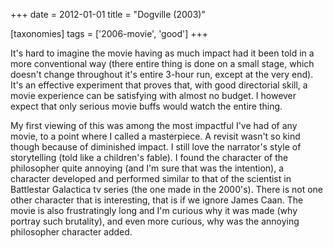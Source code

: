 +++
date = 2012-01-01
title = "Dogville (2003)"

[taxonomies]
tags = ['2006-movie', 'good']
+++

It\'s hard to imagine the movie having as much impact had it been told
in a more conventional way (there entire thing is done on a small stage,
which doesn\'t change throughout it\'s entire 3-hour run, except at the
very end). It\'s an effective experiment that proves that, with good
directorial skill, a movie experience can be satisfying with almost no
budget. I however expect that only serious movie buffs would watch the
entire thing.

My first viewing of this was among the most impactful I\'ve had of any
movie, to a point where I called a masterpiece. A revisit wasn\'t so
kind though because of diminished impact. I still love the narrator\'s
style of storytelling (told like a children\'s fable). I found the
character of the philosopher quite annoying (and I\'m sure that was the
intention), a character developed and performed similar to that of the
scientist in Battlestar Galactica tv series (the one made in the
2000\'s). There is not one other character that is interesting, that is
if we ignore James Caan. The movie is also frustratingly long and I\'m
curious why it was made (why portray such brutality), and even more
curious, why was the annoying philosopher character added.

